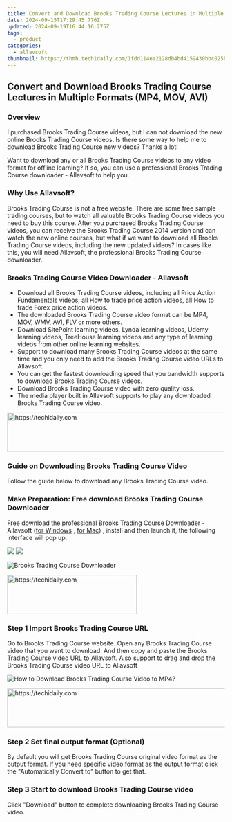```yaml
---
title: Convert and Download Brooks Trading Course Lectures in Multiple Formats (MP4, MOV, AVI)
date: 2024-09-15T17:29:45.776Z
updated: 2024-09-19T16:44:16.275Z
tags:
  - product
categories:
  - allavsoft
thumbnail: https://thmb.techidaily.com/1fdd114ea2128db4bd4159430bbc025b3427dd9f86fb321f8f952367f9434c16.jpg
---
```


## Convert and Download Brooks Trading Course Lectures in Multiple Formats (MP4, MOV, AVI)

### Overview

I purchased Brooks Trading Course videos, but I can not download the new online Brooks Trading Course videos. Is there some way to help me to download Brooks Trading Course new videos? Thanks a lot!

Want to download any or all Brooks Trading Course videos to any video format for offline learning? If so, you can use a professional Brooks Trading Course downloader - Allavsoft to help you.

### Why Use Allavsoft?

Brooks Trading Course is not a free website. There are some free sample trading courses, but to watch all valuable Brooks Trading Course videos you need to buy this course. After you purchased Brooks Trading Course videos, you can receive the Brooks Trading Course 2014 version and can watch the new online courses, but what if we want to download all Brooks Trading Course videos, including the new updated videos? In cases like this, you will need Allavsoft, the professional Brooks Trading Course downloader.

### Brooks Trading Course Video Downloader - Allavsoft

* Download all Brooks Trading Course videos, including all Price Action Fundamentals videos, all How to trade price action videos, all How to trade Forex price action videos.
* The downloaded Brooks Trading Course video format can be MP4, MOV, WMV, AVI, FLV or more others.
* Download SitePoint learning videos, Lynda learning videos, Udemy learning videos, TreeHouse learning videos and any type of learning videos from other online learning websites.
* Support to download many Brooks Trading Course videos at the same time and you only need to add the Brooks Trading Course video URLs to Allavsoft.
* You can get the fastest downloading speed that you bandwidth supports to download Brooks Trading Course videos.
* Download Brooks Trading Course video with zero quality loss.
* The media player built in Allavsoft supports to play any downloaded Brooks Trading Course video.

<!-- affiliate ads begin -->
<a href="https://appsumo.8odi.net/c/5597632/2105883/7443" target="_top" id="2105883">
  <img src="//a.impactradius-go.com/display-ad/7443-2105883" border="0" alt="https://techidaily.com" width="728" height="90"/>
</a>
<img height="0" width="0" src="https://appsumo.8odi.net/i/5597632/2105883/7443" style="position:absolute;visibility:hidden;" border="0" />
<!-- affiliate ads end -->

### Guide on Downloading Brooks Trading Course Video

Follow the guide below to download any Brooks Trading Course video.

### Make Preparation: Free download Brooks Trading Course Downloader

Free download the professional Brooks Trading Course Downloader - Allavsoft ([for Windows](https://tools.techidaily.com/allavsoft/products/) , [for Mac](https://tools.techidaily.com/allavsoft/products/)) , install and then launch it, the following interface will pop up.

[![](https://www.allavsoft.com/how-to/../images/how-to/free-download-win.jpg)](https://tools.techidaily.com/allavsoft/products/) [![](https://www.allavsoft.com/how-to/../images/how-to/free-download-mac.jpg)](https://tools.techidaily.com/allavsoft/products/)

![Brooks Trading Course Downloader](https://www.allavsoft.com/how-to/../images/allavsoft/screen-shot-600.jpg)

<!-- affiliate ads begin -->
<a href="https://aligracehair.sjv.io/c/5597632/1886044/19272" target="_top" id="1886044">
  <img src="//a.impactradius-go.com/display-ad/19272-1886044" border="0" alt="https://techidaily.com" width="300" height="90"/>
</a>
<img height="0" width="0" src="https://aligracehair.sjv.io/i/5597632/1886044/19272" style="position:absolute;visibility:hidden;" border="0" />
<!-- affiliate ads end -->

### Step 1 Import Brooks Trading Course URL

Go to Brooks Trading Course website. Open any Brooks Trading Course video that you want to download. And then copy and paste the Brooks Trading Course video URL to Allavsoft. Also support to drag and drop the Brooks Trading Course video URL to Allavsoft

![How to Download Brooks Trading Course Video to MP4?](https://www.allavsoft.com/how-to/../images/how-to/download-rtmp-video/download-rtmp-video.jpg)

<!-- affiliate ads begin -->
<a href="https://appsumo.8odi.net/c/5597632/2068407/7443" target="_top" id="2068407">
  <img src="//a.impactradius-go.com/display-ad/7443-2068407" border="0" alt="https://techidaily.com" width="728" height="90"/>
</a>
<img height="0" width="0" src="https://appsumo.8odi.net/i/5597632/2068407/7443" style="position:absolute;visibility:hidden;" border="0" />
<!-- affiliate ads end -->

### Step 2 Set final output format (Optional)

By default you will get Brooks Trading Course original video format as the output format. If you need specific video format as the output format click the "Automatically Convert to" button to get that.

### Step 3 Start to download Brooks Trading Course video

Click "Download" button to complete downloading Brooks Trading Course video.

<ins class="adsbygoogle"
     style="display:block"
     data-ad-format="autorelaxed"
     data-ad-client="ca-pub-7571918770474297"
     data-ad-slot="1223367746"></ins>

<ins class="adsbygoogle"
     style="display:block"
     data-ad-client="ca-pub-7571918770474297"
     data-ad-slot="8358498916"
     data-ad-format="auto"
     data-full-width-responsive="true"></ins>

